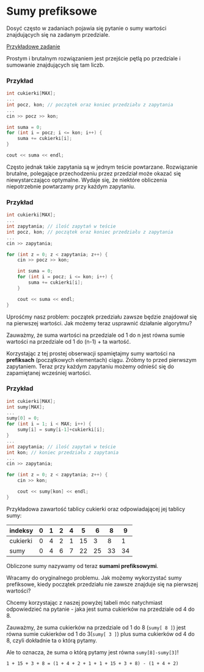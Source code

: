 # Sumy prefiksowe

Dosyć często w zadaniach pojawia się pytanie o sumy wartości znajdujących się na zadanym przedziale.

[Przykładowe zadanie](halloween.pdf)

Prostym i brutalnym rozwiązaniem jest przejście pętlą po przedziale i sumowanie znajdujących się tam liczb.

### Przykład
```cpp
int cukierki[MAX];
...
int pocz, kon; // początek oraz koniec przedziału z zapytania
...
cin >> pocz >> kon;

int suma = 0;
for (int i = pocz; i <= kon; i++) {
    suma += cukierki[i];
}

cout << suma << endl;
```
Często jednak takie zapytania są w jednym teście powtarzane. 
Rozwiązanie brutalne, polegające przechodzeniu przez przedział może okazać się niewystarczająco
optymalne. Wydaje się, że niektóre obliczenia niepotrzebnie powtarzamy przy każdym zapytaniu.

### Przykład 
```cpp
int cukierki[MAX];
...
int zapytania; // ilość zapytań w teście
int pocz, kon; // początek oraz koniec przedziału z zapytania
...
cin >> zapytania;

for (int z = 0; z < zapytania; z++) {
    cin >> pocz >> kon;

    int suma = 0;
    for (int i = pocz; i <= kon; i++) {
        suma += cukierki[i];
    }

    cout << suma << endl;
}

```

Uprośćmy nasz problem: początek przedziału zawsze będzie znajdował się na pierwszej wartości.
Jak możemy teraz usprawnić działanie algorytmu? 

Zauważmy, że suma wartości na przedziale od 1 do n jest równa sumie wartości na przedziale 
od 1 do (n-1) + ta wartość.

Korzystając z tej prostej obserwacji spamiętajmy sumy wartości na **prefiksach** (początkowych elementach) ciągu.
Zróbmy to przed pierwszym zapytaniem. Teraz przy każdym zapytaniu możemy odnieść się do zapamiętanej wcześniej wartości.


### Przykład 
```cpp
int cukierki[MAX];
int sumy[MAX];
...
sumy[0] = 0;
for (int i = 1; i < MAX; i++) {
    sumy[i] = sumy[i-1]+cukierki[i];
}
...
int zapytania; // ilość zapytań w teście
int kon; // koniec przedziału z zapytania
...
cin >> zapytania;

for (int z = 0; z < zapytania; z++) {
    cin >> kon;

    cout << sumy[kon] << endl;
}

```
Przykładowa zawartość tablicy cukierki oraz odpowiadającej jej tablicy sumy:


|indeksy |0  |1  |2  |4  |5  |6  |8  |9  |
|--------|---|---|---|---|---|---|---|---|
|cukierki|0  |4  |2  |1  |15 |3  |8  |1  |
|sumy    |0  |4  |6  |7  |22 |25 |33 |34 |


Obliczone sumy nazywamy od teraz **sumami prefiksowymi**.

Wracamy do oryginalnego problemu. Jak możemy wykorzystać sumy prefiksowe, kiedy początek przedziału nie zawsze
znajduje się na pierwszej wartości?

Chcemy korzystając z naszej powyżej tabeli móc natychmiast odpowiedzieć na pytanie - jaka jest suma cukierków na przedziale
od 4 do 8. 

Zauważmy, że suma cukierków na przedziale od 1 do 8 (`sumy[ 8 ]`) jest równa sumie cukierków od 1 do 3(`sumy[ 3 ]`) plus
suma cukierków od 4 do 8, czyli dokładnie ta o którą pytamy.

Ale to oznacza, że suma o którą pytamy jest równa `sumy[8]-sumy[3]`!

```
1 + 15 + 3 + 8 = (1 + 4 + 2 + 1 + 1 + 15 + 3 + 8) - (1 + 4 + 2)  
```



